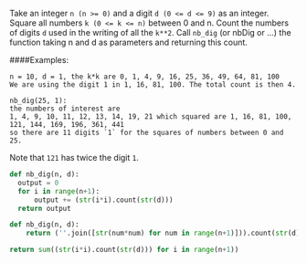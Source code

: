 Take an integer ```n (n >= 0)``` and a digit ```d (0 <= d <= 9)``` as an integer. Square all numbers ```k (0 <= k <= n)``` between 0 and n. Count the numbers of digits ```d``` used in the writing of all the ```k**2```. Call ```nb_dig``` (or nbDig or ...) the function taking n and d as parameters and returning this count.

####Examples:
```
n = 10, d = 1, the k*k are 0, 1, 4, 9, 16, 25, 36, 49, 64, 81, 100
We are using the digit 1 in 1, 16, 81, 100. The total count is then 4.

nb_dig(25, 1):
the numbers of interest are
1, 4, 9, 10, 11, 12, 13, 14, 19, 21 which squared are 1, 16, 81, 100, 121, 144, 169, 196, 361, 441
so there are 11 digits `1` for the squares of numbers between 0 and 25.
```

Note that ```121``` has twice the digit ```1```.

```python
def nb_dig(n, d):
  output = 0
  for i in range(n+1):
      output += (str(i*i).count(str(d)))
  return output
```
```python
def nb_dig(n, d):
    return (''.join([str(num*num) for num in range(n+1)])).count(str(d))
```
```python
return sum((str(i*i).count(str(d))) for i in range(n+1))
```

